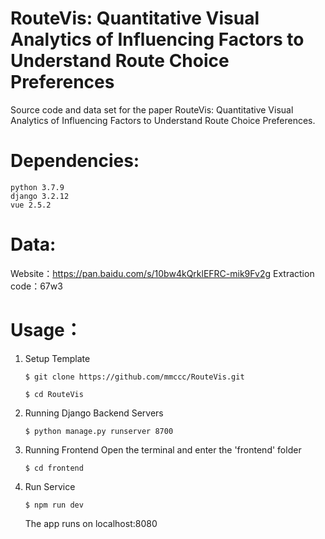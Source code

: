 # RouteVis: Quantitative Visual Analytics of Influencing Factors to Understand Route Choice Preferences
Source code and data set for the paper RouteVis: Quantitative Visual Analytics of Influencing Factors to Understand Route Choice Preferences.

# Dependencies:
    python 3.7.9
    django 3.2.12
    vue 2.5.2

# Data: 
Website：https://pan.baidu.com/s/10bw4kQrklEFRC-mik9Fv2g 
Extraction code：67w3

# Usage：
1. Setup Template


   ```$ git clone https://github.com/mmccc/RouteVis.git```

   ```$ cd RouteVis```

2. Running Django Backend Servers

   ```$ python manage.py runserver 8700```

4. Running Frontend
Open the terminal and enter the 'frontend' folder
 
    ```$ cd frontend```

5. Run Service	
 
   ```$ npm run dev```


    The app runs on localhost:8080
